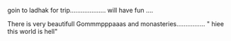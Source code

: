 goin to ladhak for trip.................... will have fun ....


There is very beautifull Gommmpppaaas and monasteries................
" hiee this world is hell" 

